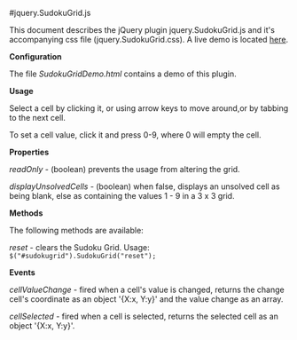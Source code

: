 #jquery.SudokuGrid.js

This document describes the jQuery plugin jquery.SudokuGrid.js and it's accompanying css file (jquery.SudokuGrid.css). A live demo is located [here](http://www.evilscience.co.uk/AndyStobirski/SudokuGrid/SudokuGridDemo.html).

**Configuration**

The file *SudokuGridDemo.html* contains a demo of this plugin.

**Usage**

Select a cell by clicking it, or using arrow keys to move around,or by tabbing to the next cell.

To set a cell value, click it and press 0-9, where 0 will empty the cell.

**Properties**

*readOnly* - (boolean) prevents the usage from altering the grid.

*displayUnsolvedCells* - (boolean) when false, displays an unsolved cell as being blank, else as containing the values 1 - 9 in a 3 x 3 grid.

**Methods**

The following methods are available:

*reset* - clears the Sudoku Grid. Usage:  ```$("#sudokugrid").SudokuGrid("reset");```

**Events**

*cellValueChange* - fired when a cell's value is changed, returns the change cell's coordinate as an object '{X:x, Y:y}' and the value change as an array.

*cellSelected* - fired when a cell is selected, returns the selected cell as an object '{X:x, Y:y}'.
